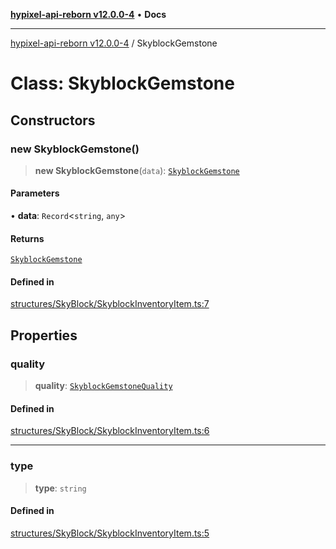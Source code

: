 [**hypixel-api-reborn v12.0.0-4**](../README.md) • **Docs**

***

[hypixel-api-reborn v12.0.0-4](../globals.md) / SkyblockGemstone

# Class: SkyblockGemstone

## Constructors

### new SkyblockGemstone()

> **new SkyblockGemstone**(`data`): [`SkyblockGemstone`](SkyblockGemstone.md)

#### Parameters

• **data**: `Record`\<`string`, `any`\>

#### Returns

[`SkyblockGemstone`](SkyblockGemstone.md)

#### Defined in

[structures/SkyBlock/SkyblockInventoryItem.ts:7](https://github.com/Kathund/REBORN-docs-TEST/blob/1c14a4fa83649d1c26475bdd62d394bf5095b016/src/structures/SkyBlock/SkyblockInventoryItem.ts#L7)

## Properties

### quality

> **quality**: [`SkyblockGemstoneQuality`](../type-aliases/SkyblockGemstoneQuality.md)

#### Defined in

[structures/SkyBlock/SkyblockInventoryItem.ts:6](https://github.com/Kathund/REBORN-docs-TEST/blob/1c14a4fa83649d1c26475bdd62d394bf5095b016/src/structures/SkyBlock/SkyblockInventoryItem.ts#L6)

***

### type

> **type**: `string`

#### Defined in

[structures/SkyBlock/SkyblockInventoryItem.ts:5](https://github.com/Kathund/REBORN-docs-TEST/blob/1c14a4fa83649d1c26475bdd62d394bf5095b016/src/structures/SkyBlock/SkyblockInventoryItem.ts#L5)
